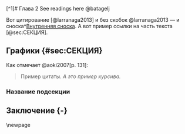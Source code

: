 [^1]# Глава 2
See readings here @batagelj

Вот цитирование [@larranaga2013] и без скобок @larranaga2013 — и сноска^[Внутренняя сноска]. А вот пример ссылки на часть текста [@sec:СЕКЦИЯ].

## Графики {#sec:СЕКЦИЯ}
Как отмечает @aoki2007[p. 131]:


> Пример цитаты. *А это пример курсива.*

### Название подсекции

## Заключение {-}
\newpage

[Внутренняя сноска]: Привет!